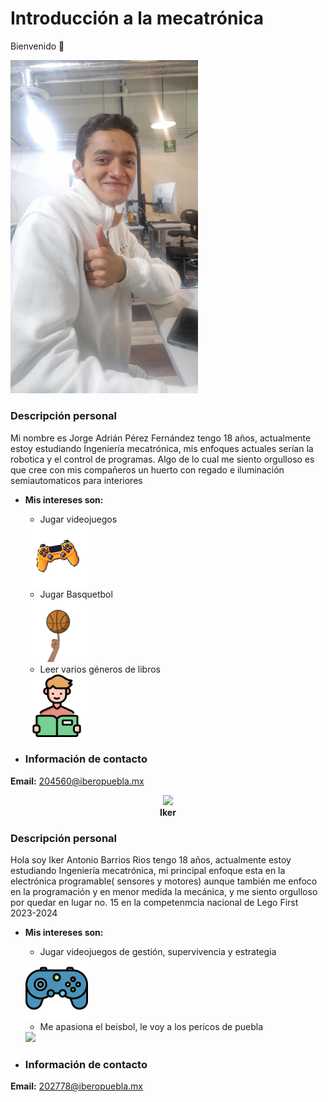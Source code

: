 # Introducción a la mecatrónica
Bienvenido 👋  


<img src="imgs/Multimedia1.jpg" width="300" /><br>

### **Descripción personal**

Mi nombre es Jorge Adrián Pérez Fernández tengo 18 años, actualmente estoy estudiando Ingeniería mecatrónica, mis enfoques actuales serían la robotica y el control de programas.
Algo de lo cual me siento orgulloso es que cree con mis compañeros un huerto con regado e iluminación semiautomaticos para interiores

  - **Mis intereses son:**
    * Jugar videojuegos
      
    <img src="recursos/imgs/retrocomparador.webp" width="100">
    
    * Jugar Basquetbol
    
     <img src="recursos/imgs/basqu.gif" width="100">
     
    * Leer varios géneros de libros
      
    <img src="recursos/imgs/libro.png" width="100">

- ### **Información de contacto**
**Email:** 204560@iberopuebla.mx
 
 
 <p align="center">
  <img src="recursos/imgs/image.jpg" width="300" /><br>
  <b>Iker</b>
</p> 

### **Descripción personal**

Hola soy Iker Antonio Barrios Rios tengo 18 años, actualmente estoy estudiando Ingeniería mecatrónica, mi principal enfoque esta en la electrónica programable( sensores y motores) aunque también me enfoco en la programación y en menor medida la mecánica, y me siento orgulloso por quedar en lugar no. 15 en la competenmcia nacional de Lego First 2023-2024

  - **Mis intereses son:**
    * Jugar videojuegos de gestión, supervivencia y estrategia
    
     <img src="recursos/imgs/329776.png" width="100">
     
    * Me apasiona el beisbol, le voy a los pericos de puebla
      
     <img src="recursos/imgs/base.gif" width="100">

- ### **Información de contacto**
**Email:** 202778@iberopuebla.mx

